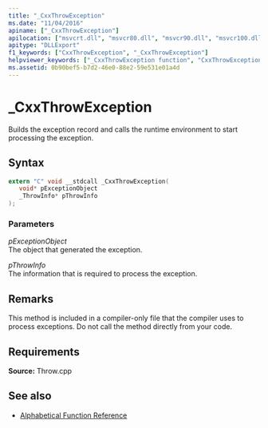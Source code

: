 ```yaml
---
title: "_CxxThrowException"
ms.date: "11/04/2016"
apiname: ["_CxxThrowException"]
apilocation: ["msvcrt.dll", "msvcr80.dll", "msvcr90.dll", "msvcr100.dll", "msvcr100_clr0400.dll", "msvcr110.dll", "msvcr110_clr0400.dll", "msvcr120.dll", "msvcr120_clr0400.dll", "ucrtbase.dll"]
apitype: "DLLExport"
f1_keywords: ["CxxThrowException", "_CxxThrowException"]
helpviewer_keywords: ["_CxxThrowException function", "CxxThrowException function"]
ms.assetid: 0b90bef5-b7d2-46e0-88e2-59e531e01a4d
---
```

# _CxxThrowException

Builds the exception record and calls the runtime environment to start processing the exception.

## Syntax

```C
extern "C" void __stdcall _CxxThrowException(
   void* pExceptionObject
   _ThrowInfo* pThrowInfo
);
```

### Parameters

*pExceptionObject*<br/>
The object that generated the exception.

*pThrowInfo*<br/>
The information that is required to process the exception.

## Remarks

This method is included in a compiler-only file that the compiler uses to process exceptions. Do not call the method directly from your code.

## Requirements

**Source:** Throw.cpp

## See also

- [Alphabetical Function Reference](crt-alphabetical-function-reference.md)
